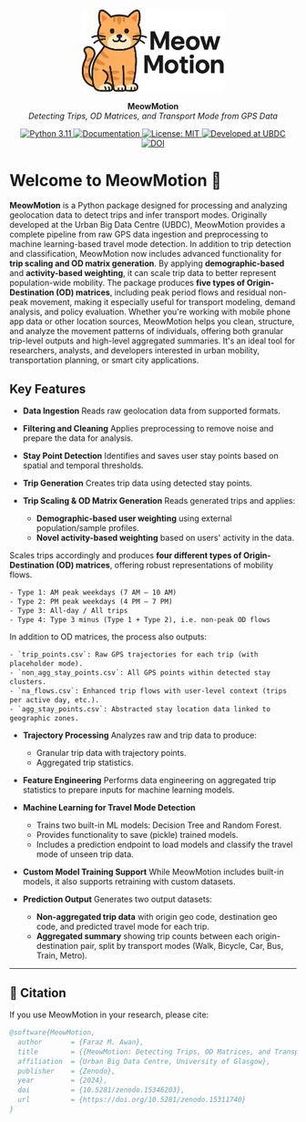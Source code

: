 <p align="center">
  <img src="assets/meowmotion_logo.png" alt="MeowMotion Logo" width="250"/>
</p>

<p align="center">
  <strong>MeowMotion</strong><br>
  <em>Detecting Trips, OD Matrices, and Transport Mode from GPS Data</em>
</p>

<p align="center">
  <a href="https://www.python.org/downloads/release/python-311/">
    <img src="https://img.shields.io/badge/python-3.11-blue.svg" alt="Python 3.11">
  </a>
  <a href="https://faraz-m-awan.github.io/meowmotion/">
    <img src="https://img.shields.io/badge/docs-online-brightgreen.svg" alt="Documentation">
  </a>
  <a href="https://github.com/faraz-m-awan/meowmotion/blob/main/LICENSE">
    <img src="https://img.shields.io/badge/license-MIT-green.svg" alt="License: MIT">
  </a>
  <a href="https://www.ubdc.ac.uk/">
    <img src="https://img.shields.io/badge/developed%20by-UBDC-blueviolet" alt="Developed at UBDC">
  </a>
  <a href="https://doi.org/10.5281/zenodo.15346203">
    <img src="https://img.shields.io/badge/DOI-10.5281%2Fzenodo.15346203-blue.svg" alt="DOI">
  </a>
  <!-- Optional: Build Status -->
  <!--
  <a href="https://github.com/faraz-m-awan/meowmotion/actions">
    <img src="https://github.com/faraz-m-awan/meowmotion/actions/workflows/main.yml/badge.svg" alt="Build Status">
  </a>
  -->
</p>


# Welcome to MeowMotion 🐾

**MeowMotion** is a Python package designed for processing and analyzing geolocation data to detect trips and infer transport modes. Originally developed at the Urban Big Data Centre (UBDC), MeowMotion provides a complete pipeline from raw GPS data ingestion and preprocessing to machine learning-based travel mode detection.
In addition to trip detection and classification, MeowMotion now includes advanced functionality for **trip scaling and OD matrix generation**. By applying **demographic-based** and **activity-based weighting**, it can scale trip data to better represent population-wide mobility. The package produces **five types of Origin-Destination (OD) matrices**, including peak period flows and residual non-peak movement, making it especially useful for transport modeling, demand analysis, and policy evaluation.
Whether you're working with mobile phone app data or other location sources, MeowMotion helps you clean, structure, and analyze the movement patterns of individuals, offering both granular trip-level outputs and high-level aggregated summaries. It's an ideal tool for researchers, analysts, and developers interested in urban mobility, transportation planning, or smart city applications.

## Key Features

- **Data Ingestion**
  Reads raw geolocation data from supported formats.

- **Filtering and Cleaning**
  Applies preprocessing to remove noise and prepare the data for analysis.

- **Stay Point Detection**
  Identifies and saves user stay points based on spatial and temporal thresholds.

- **Trip Generation**
  Creates trip data using detected stay points.

- **Trip Scaling & OD Matrix Generation**
Reads generated trips and applies:
  - **Demographic-based user weighting** using external population/sample profiles.
  - **Novel activity-based weighting** based on users' activity in the data.

Scales trips accordingly and produces **four different types of Origin-Destination (OD) matrices**, offering robust representations of mobility flows.

    - Type 1: AM peak weekdays (7 AM – 10 AM)
    - Type 2: PM peak weekdays (4 PM – 7 PM)
    - Type 3: All-day / All trips
    - Type 4: Type 3 minus (Type 1 + Type 2), i.e. non-peak OD flows

In addition to OD matrices, the process also outputs:

    - `trip_points.csv`: Raw GPS trajectories for each trip (with placeholder mode).
    - `non_agg_stay_points.csv`: All GPS points within detected stay clusters.
    - `na_flows.csv`: Enhanced trip flows with user-level context (trips per active day, etc.).
    - `agg_stay_points.csv`: Abstracted stay location data linked to geographic zones.


- **Trajectory Processing**
  Analyzes raw and trip data to produce:
    - Granular trip data with trajectory points.
    - Aggregated trip statistics.

- **Feature Engineering**
  Performs data engineering on aggregated trip statistics to prepare inputs for machine learning models.

- **Machine Learning for Travel Mode Detection**
    - Trains two built-in ML models: Decision Tree and Random Forest.
    - Provides functionality to save (pickle) trained models.
    - Includes a prediction endpoint to load models and classify the travel mode of unseen trip data.

- **Custom Model Training Support**
  While MeowMotion includes built-in models, it also supports retraining with custom datasets.

- **Prediction Output**
  Generates two output datasets:
    - **Non-aggregated trip data** with origin geo code, destination geo code, and predicted travel mode for each trip.
    - **Aggregated summary** showing trip counts between each origin-destination pair, split by transport modes (Walk, Bicycle, Car, Bus, Train, Metro).

---

## 📑 Citation
If you use MeowMotion in your research, please cite:
```bibtex
@software{MeowMotion,
  author       = {Faraz M. Awan},
  title        = {{MeowMotion: Detecting Trips, OD Matrices, and Transport Modes from GPS Data}},
  affiliation  = {Urban Big Data Centre, University of Glasgow},
  publisher    = {Zenodo},
  year         = {2024},
  doi          = {10.5281/zenodo.15346203},
  url          = {https://doi.org/10.5281/zenodo.15311740}
}
```
